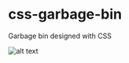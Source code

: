 # css-garbage-bin
Garbage bin designed with CSS

![alt text]([http://url/to/img.png](https://github.com/JosephLahiru/css-garbage-bin/blob/main/garbage-bin.png))
